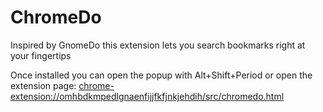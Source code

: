 ChromeDo
========

Inspired by GnomeDo this extension lets you search bookmarks right at your fingertips

Once installed you can open the popup with Alt+Shift+Period or open 
the extension page: [chrome-extension://omhbdkmpedlgnaenfijjfkfjnkjehdih/src/chromedo.html](chrome-extension://omhbdkmpedlgnaenfijjfkfjnkjehdih/src/chromedo.html)
